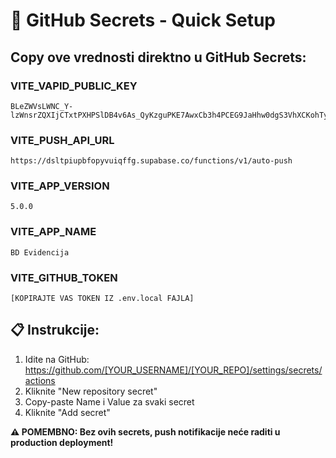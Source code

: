 # 🔑 GitHub Secrets - Quick Setup

## Copy ove vrednosti direktno u GitHub Secrets:

### VITE_VAPID_PUBLIC_KEY
```
BLeZWVsLWNC_Y-lzWnsrZQXIjCTxtPXHPSlDB4v6As_QyKzguPKE7AwxCb3h4PCEG9JaHhw0dgS3VhXCKohTyqE
```

### VITE_PUSH_API_URL  
```
https://dsltpiupbfopyvuiqffg.supabase.co/functions/v1/auto-push
```

### VITE_APP_VERSION
```
5.0.0
```

### VITE_APP_NAME
```
BD Evidencija
```

### VITE_GITHUB_TOKEN
```
[KOPIRAJTE VAS TOKEN IZ .env.local FAJLA]
```

## 📋 Instrukcije:
1. Idite na GitHub: https://github.com/[YOUR_USERNAME]/[YOUR_REPO]/settings/secrets/actions
2. Kliknite "New repository secret"
3. Copy-paste Name i Value za svaki secret
4. Kliknite "Add secret"

**⚠️ POMEMBNO: Bez ovih secrets, push notifikacije neće raditi u production deployment!**